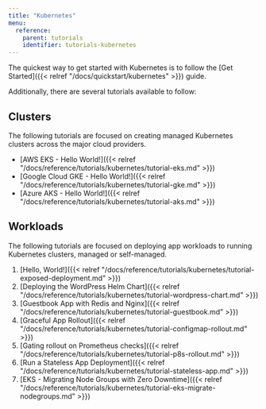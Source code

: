 ```yaml
---
title: "Kubernetes"
menu:
  reference:
    parent: tutorials
    identifier: tutorials-kubernetes
---
```


The quickest way to get started with Kubernetes is to follow the [Get Started]({{< relref "/docs/quickstart/kubernetes" >}}) guide.

Additionally, there are several tutorials available to follow:

## Clusters

The following tutorials are focused on creating managed Kubernetes clusters
across the major cloud providers.

- [AWS EKS - Hello World!]({{< relref "/docs/reference/tutorials/kubernetes/tutorial-eks.md" >}})
- [Google Cloud GKE - Hello World!]({{< relref "/docs/reference/tutorials/kubernetes/tutorial-gke.md" >}})
- [Azure AKS - Hello World!]({{< relref "/docs/reference/tutorials/kubernetes/tutorial-aks.md" >}})

## Workloads

The following tutorials are focused on deploying app workloads to running Kubernetes clusters, managed or self-managed.

1. [Hello, World!]({{< relref "/docs/reference/tutorials/kubernetes/tutorial-exposed-deployment.md" >}})
2. [Deploying the WordPress Helm Chart]({{< relref "/docs/reference/tutorials/kubernetes/tutorial-wordpress-chart.md" >}})
3. [Guestbook App with Redis and Nginx]({{< relref "/docs/reference/tutorials/kubernetes/tutorial-guestbook.md" >}})
4. [Graceful App Rollout]({{< relref "/docs/reference/tutorials/kubernetes/tutorial-configmap-rollout.md" >}})
5. [Gating rollout on Prometheus checks]({{< relref "/docs/reference/tutorials/kubernetes/tutorial-p8s-rollout.md" >}})
6. [Run a Stateless App Deployment]({{< relref "/docs/reference/tutorials/kubernetes/tutorial-stateless-app.md" >}})
7. [EKS - Migrating Node Groups with Zero Downtime]({{< relref "/docs/reference/tutorials/kubernetes/tutorial-eks-migrate-nodegroups.md" >}})

